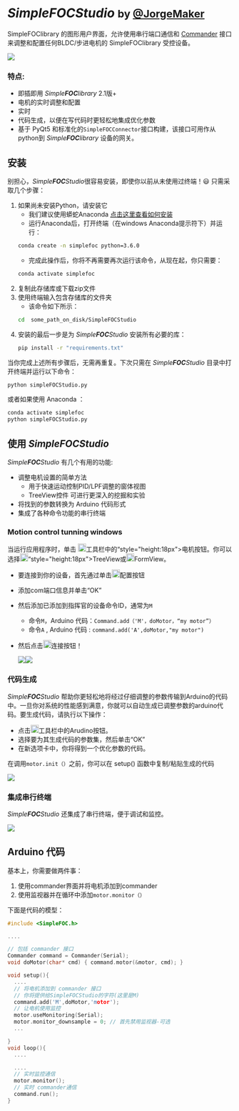 
# *Simple**FOC**Studio*  <small>by [@JorgeMaker](https://github.com/JorgeMaker) </small>

<span class="simple">Simple<span class="foc">FOC</span>library </span>的图形用户界面，允许使用串行端口通信和 [Commander](commander_interface) 接口来调整和配置任何BLDC/步进电机的 <span class="simple">Simple<span class="foc">FOC</span>library </span>受控设备。

<img  src="https://raw.githubusercontent.com/JorgeMaker/SimpleFOCStudio/main/DOC/new_gif.gif" class="width80">


### 特点:
- 即插即用 *Simple**FOC**library* 2.1版+
- 电机的实时调整和配置
- 实时
- 代码生成，以便在写代码时更轻松地集成优化参数
- 基于 PyQt5 和标准化的`SimpleFOCConnector`接口构建，该接口可用作从python到 *Simple**FOC**library* 设备的网关。


## 安装
别担心，*Simple**FOC**Studio*很容易安装，即使你以前从未使用过终端！😃
只需采取几个步骤：

1. 如果尚未安装Python，请安装它
    - 我们建议使用蟒蛇Anaconda [点击这里查看如何安装](https://docs.anaconda.com/anaconda/install/)
    - 运行Anaconda后，打开终端（在windows Anaconda提示符下）并运行：
    ```sh
    conda create -n simplefoc python=3.6.0
    ```
    - 完成此操作后，你将不再需要再次运行该命令，从现在起，你只需要：
    ```sh
    conda activate simplefoc
    ```
2. 复制此存储库或下载zip文件
3. 使用终端输入包含存储库的文件夹
    -  该命令如下所示：
    ```sh
    cd  some_path_on_disk/SimpleFOCStudio
    ```
4. 安装的最后一步是为 *Simple**FOC**Studio* 安装所有必要的库：
    ```sh
    pip install -r "requirements.txt"
    ```

当你完成上述所有步骤后，无需再重复。下次只需在 *Simple**FOC**Studio* 目录中打开终端并运行以下命令：
```sh
python simpleFOCStudio.py
```
或者如果使用 Anaconda ：
```sh   
conda activate simplefoc
python simpleFOCStudio.py
```

## 使用 *Simple**FOC**Studio*
*Simple**FOC**Studio* 有几个有用的功能:

- 调整电机设置的简单方法
  - 用于快速运动控制PID/LPF调整的窗体视图
  - TreeView控件 可进行更深入的挖掘和实验
- 将找到的参数转换为 Arduino 代码形式
- 集成了各种命令功能的串行终端

### Motion control tunning windows
当运行应用程序时，单击 <img src="https://raw.githubusercontent.com/JorgeMaker/SimpleFOCStudio/main/src/gui/resources/add_motor.png" style="height:18px">工具栏中的“style="height:18px">电机按钮。你可以选择<img src="https://raw.githubusercontent.com/JorgeMaker/SimpleFOCStudio/main/src/gui/resources/tree.png" style="height:18px">“style="height:18px">TreeView或<img src="https://raw.githubusercontent.com/JorgeMaker/SimpleFOCStudio/main/src/gui/resources/form.png" style="height:18px">FormView。

- 要连接到你的设备，首先通过单击<img src="https://raw.githubusercontent.com/JorgeMaker/SimpleFOCStudio/main/src/gui/resources/configure.png" style="height:18px">配置按钮

- 添加com端口信息并单击“OK”

- 然后添加已添加到指挥官的设备命令ID，通常为`M`
   - 命令`M`，Arduino 代码：`Command.add（'M'，doMotor，“my motor”）`
   - 命令`A` , Arduino 代码 : `command.add('A',doMotor,"my motor")`
   
- 然后点击<img src="https://raw.githubusercontent.com/JorgeMaker/SimpleFOCStudio/main/src/gui/resources/connect.png" style="height:18px">连接按钮！

  <img src="https://raw.githubusercontent.com/JorgeMaker/SimpleFOCStudio/main/DOC/treeview.png" class="width50"><img src="https://raw.githubusercontent.com/JorgeMaker/SimpleFOCStudio/main/DOC/formview.png" class="width50">

### 代码生成

*Simple**FOC**Studio* 帮助你更轻松地将经过仔细调整的参数传输到Arduino的代码中。一旦你对系统的性能感到满意，你就可以自动生成已调整参数的arduino代码。要生成代码，请执行以下操作：

- 点击<img src="https://raw.githubusercontent.com/JorgeMaker/SimpleFOCStudio/main/src/gui/resources/gen.png" style="height:18px">工具栏中的Arudino按钮。
- 选择要为其生成代码的参数集，然后单击“OK”
- 在新选项卡中，你将得到一个优化参数的代码。

在调用`motor.init（）`之前，你可以在 setup() 函数中复制/粘贴生成的代码

  <img src="https://raw.githubusercontent.com/JorgeMaker/SimpleFOCStudio/main/DOC/gen.gif" class="width60">


### 集成串行终端

*Simple**FOC**Studio* 还集成了串行终端，便于调试和监控。

  <img src="https://raw.githubusercontent.com/JorgeMaker/SimpleFOCStudio/main/DOC/term.png" class="width60">


## Arduino 代码
基本上，你需要做两件事：
1. 使用commander界面并将电机添加到commander
2. 使用监视器并在循环中添加`motor.monitor（）`

下面是代码的模型：

```cpp
#include <SimpleFOC.h>

....

// 包括 commander 接口
Commander command = Commander(Serial);
void doMotor(char* cmd) { command.motor(&motor, cmd); }

void setup(){
  ....
  // 将电机添加到 commander 接口
  // 你将提供给SimpleFOCStudio的字符(这里是M)
  command.add('M',doMotor,'motor');
  // 让电机使用监控
  motor.useMonitoring(Serial);
  motor.monitor_downsample = 0; // 首先禁用监视器-可选
  ...

}
void loop(){
  ....

  ....
  // 实时监控通信
  motor.monitor();
  // 实时 commander通信
  command.run();
}
```